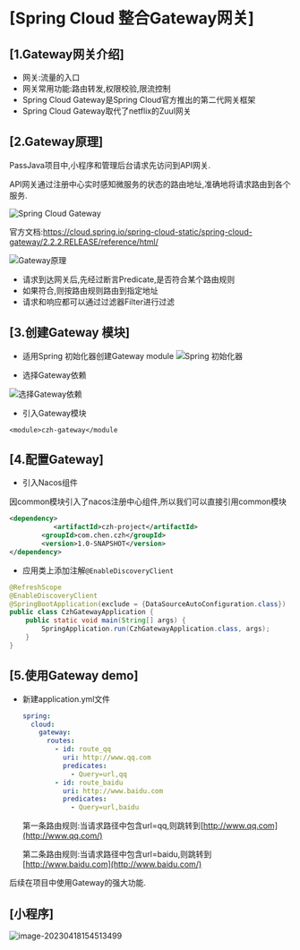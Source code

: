 # [Spring Cloud 整合Gateway网关]

## [1.Gateway网关介绍]
- 网关:流量的入口
- 网关常用功能:路由转发,权限校验,限流控制
- Spring Cloud Gateway是Spring Cloud官方推出的第二代网关框架
- Spring Cloud Gateway取代了netflix的Zuul网关

## [2.Gateway原理]

PassJava项目中,小程序和管理后台请求先访问到API网关.

API网关通过注册中心实时感知微服务的状态的路由地址,准确地将请求路由到各个服务.

![Spring Cloud Gateway](https://czh-wp.oss-cn-hangzhou.aliyuncs.com/img/202304181617113.png)

官方文档:https://cloud.spring.io/spring-cloud-static/spring-cloud-gateway/2.2.2.RELEASE/reference/html/

![Gateway原理](https://czh-wp.oss-cn-hangzhou.aliyuncs.com/img/202304181617121.png)

- 请求到达网关后,先经过断言Predicate,是否符合某个路由规则
- 如果符合,则按路由规则路由到指定地址
- 请求和响应都可以通过过滤器Filter进行过滤

## [3.创建Gateway 模块]

- 适用Spring 初始化器创建Gateway module
![Spring 初始化器](https://czh-wp.oss-cn-hangzhou.aliyuncs.com/img/202304181620783.png)


- 选择Gateway依赖

![选择Gateway依赖](https://czh-wp.oss-cn-hangzhou.aliyuncs.com/img/202304181620520.png)

- 引入Gateway模块

```
<module>czh-gateway</module
```

## [4.配置Gateway]

- 引入Nacos组件

因common模块引入了nacos注册中心组件,所以我们可以直接引用common模块

```xml
<dependency>
           <artifactId>czh-project</artifactId>
        <groupId>com.chen.czh</groupId>
        <version>1.0-SNAPSHOT</version>
</dependency>
```

- 应用类上添加注解`@EnableDiscoveryClient`

```java
@RefreshScope
@EnableDiscoveryClient
@SpringBootApplication(exclude = {DataSourceAutoConfiguration.class})
public class CzhGatewayApplication {
    public static void main(String[] args) {
        SpringApplication.run(CzhGatewayApplication.class, args);
    }
}
```

## [5.使用Gateway demo]

- 新建application.yml文件

  ```yml
  spring:
    cloud:
      gateway:
        routes:
          - id: route_qq
            uri: http://www.qq.com
            predicates:
              - Query=url,qq
          - id: route_baidu
            uri: http://www.baidu.com
            predicates:
              - Query=url,baidu
  ```

  第一条路由规则:当请求路径中包含url=qq,则跳转到[http://www.qq.com](http://www.qq.com/)

  第二条路由规则:当请求路径中包含url=baidu,则跳转到[http://www.baidu.com](http://www.baidu.com/)

后续在项目中使用Gateway的强大功能.



## [小程序]
![image-20230418154513499](https://czh-wp.oss-cn-hangzhou.aliyuncs.com/img/202304181545557.png)